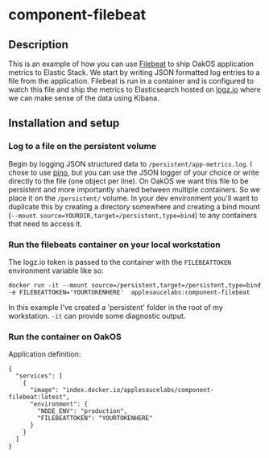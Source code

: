 # component-filebeat

## Description
This is an example of how you can use [Filebeat](https://www.elastic.co/guide/en/beats/filebeat/current/index.html) to ship OakOS application metrics to Elastic Stack.  We start by writing JSON formatted log entries to a file from the application.  Filebeat is run in a container and is configured to watch this file and ship the metrics to Elasticsearch hosted on [logz.io](https://logz.io/) where we can make sense of the data using Kibana.

## Installation and setup

### Log to a file on the persistent volume
Begin by logging JSON structured data to `/persistent/app-metrics.log`.  I chose to use [pino](https://github.com/pinojs/pino), but you can use the JSON logger of your choice or write directly to the file (one object per line).  On OakOS we want this file to be persistent and more importantly shared between multiple containers.  So we place it on the `/persistent/` volume.  In your dev environment you'll want to duplicate this by creating a directory somewhere and creating a bind mount (`--mount source=YOURDIR,target=/persistent,type=bind`) to any containers that need to access it. 

### Run the filebeats container on your local workstation
The logz.io token is passed to the container with the `FILEBEATTOKEN` environment variable like so:

```
docker run -it --mount source=/persistent,target=/persistent,type=bind -e FILEBEATTOKEN='YOURTOKENHERE'  applesaucelabs:component-filebeat
```

In this example I've created a 'persistent' folder in the root of my workstation. `-it` can provide some diagnostic output.

### Run the container on OakOS
Application definition:

```
{
  "services": [
    {
      "image": "index.docker.io/applesaucelabs/component-filebeat:latest",
      "environment": {
        "NODE_ENV": "production",
        "FILEBEATTOKEN": "YOURTOKENHERE"
      }
    }
  ]
}
```